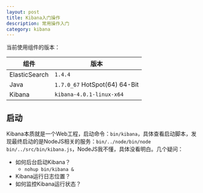 ```yaml
---
layout: post
title: Kibana入门操作
description: 常用操作入门
category: kibana
---
```


当前使用组件的版本：

|组件|版本|
|----|----|
|ElasticSearch|`1.4.4`|
|Java| `1.7.0_67` HotSpot(64) 64-Bit|
|Kibana|`kibana-4.0.1-linux-x64`|



## 启动

Kibana本质就是一个Web工程，启动命令：`bin/kibana`，具体查看启动脚本，发现最终启动的是NodeJS相关的服务：`bin/../node/bin/node bin/../src/bin/kibana.js`，NodeJS我不懂，具体没看明白。几个疑问：

* 如何后台启动Kibana？
	* `nohup bin/kibana &`
* Kibana运行日志位置？
* 如何监控Kibana运行状态？























[NingG]:    http://ningg.github.com  "NingG"

















